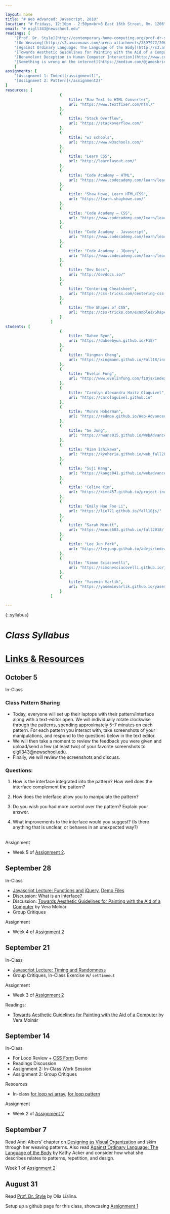```yaml
---

layout: home
title: "# Web Advanced: Javascript, 2018"
location: "# Fridays, 12:10pm - 2:50pm<br>6 East 16th Street, Rm. 1206"
email: "# eigll343@newschool.edu"
readings: [
	"[Prof. Dr. Style](http://contemporary-home-computing.org/prof-dr-style/) by Olia Lialina", 
	"[On Weaving](http://s3.amazonaws.com/arena-attachments/2597972/2065c555bbd04503da9df3d3ec5052dc.pdf?1535137003) by Anni Albers", 
	"[Against Ordinary Language: The Language of the Body](http://s3.amazonaws.com/arena-attachments/2598476/32ee9b74216346c153e4600a745e0586.pdf?1535145818) by Kathy Acker", 
	"[Towards Aesthetic Guidelines for Painting with the Aid of a Computer](https://s3.amazonaws.com/2b.andydayton.com/readings/molnar-aesthetic.pdf) by Vera Molnár",
	"[Benevolent Deception in Human Computer Interaction](http://www.cond.org/deception.pdf) by Eytan Adar, Desney S. Tan, and Jaime Teevan", 
	"[Something is wrong on the internet](https://medium.com/@jamesbridle/something-is-wrong-on-the-internet-c39c471271d2) by James Bridle" 
	]
assignments: [
	"[Assignment 1: Index](/assignment1)",
	"[Assignment 2: Pattern](/assignment2)"
]
resources: [
						{
							title: "Raw Text to HTML Converter",
							url: "https://www.textfixer.com/html/"
						},
						{
							title: "Stack Overflow",
							url: "https://stackoverflow.com/"
						},
						{
							title: "w3 schools",
							url: "https://www.w3schools.com/"
						},
						{
							title: "Learn CSS",
							url: "http://learnlayout.com/"
						},
						{
							title: "Code Academy — HTML",
							url: "https://www.codecademy.com/learn/learn-html"
						},
						{
							title: "Shaw Howe, Learn HTML/CSS",
							url: "https://learn.shayhowe.com/"
						},
						{
							title: "Code Academy – CSS",
							url: "https://www.codecademy.com/learn/learn-css"
						},
						{
							title: "Code Academy - Javascript",
							url: "https://www.codecademy.com/learn/learn-javascript"
						},
						{
							title: "Code Academy - JQuery",
							url: "https://www.codecademy.com/learn/learn-jquery"
						},
						{
							title: "Dev Docs",
							url: "http://devdocs.io/"
						},
						{
							title: "Centering Cheatsheet",
							url: "https://css-tricks.com/centering-css-complete-guide/"
						},
						{
							title: "The Shapes of CSS",
							url: "https://css-tricks.com/examples/ShapesOfCSS/"
						}
					]
students: [
						{
							title: "Dahee Byun",
							url: "https://daheebyun.github.io/F18/"
						},
						{
							title: "Xingman Cheng",
							url: "https://xingmann.github.io/Fall18/index.html"
						},
						{
							title: "Evelin Fung",
							url: "http://www.evelinfung.com/f18js/index.html"
						},
						{
							title: "Carolyn Alexandra Haitz Olaguivel",
							url: "https://carolaguivel.github.io"
						},
						{
							title: "Munro Hoberman",
							url: "https://redmoe.github.io/Web-Advanced-Javascript-Fall-2018/"
						},
						{
							title: "Se Jung",
							url: "https://hwans015.github.io/WebAdvanced/"
						},
						{
							title: "Rian Ishikawa",
							url: "https://kyoheria.github.io/web_fall2018/"
						},
						{
							title: "Suji Kang",
							url: "https://kangs041.github.io/webadvanced/"
						},
						{
							title: "Celine Kim",
							url: "https://kimc457.github.io/project-index/"
						},
						{
							title: "Emily Hue Foo Li",
							url: "https://lie771.github.io/fall18js/"
						},
						{
							title: "Sarah Mcnutt",
							url: "https://mcnus603.github.io/fall2018/	"
						},
						{
							title: "Lee Jun Park",
							url: "https://leejunp.github.io/advjs/index.html"
						},
						{
							title: "Simon Sciacovelli",
							url: "https://simonesciacovelli.github.io/javascriptadvanced/index.html"
						},
						{
							title: "Yasemin Varlik",
							url: "https://yaseminvarlik.github.io/yaseminjavascript/"
						}
					]

---
```


{:.syllabus}
# *Class Syllabus*
# [Links & Resources](#class-resources)

## October 5
In-Class

### Class Pattern Sharing
- Today, everyone will set up their laptops with their pattern/interface along with a text-editor open. We will individually rotate clockwise through the patterns, spending approximately 5–7 minutes on each pattern. For each pattern you interact with, take screenshots of your manipulations, and respond to the questions below in the text editor.
- We will then take a moment to review the feedback you were given and upload/send a few (at least two) of your favorite screenshots to eigll343@newschool.edu.
- Finally, we will review the screenshots and discuss. 

### Questions:

1) How is the interface integrated into the pattern? How well does the interface complement the pattern?

2) How does the interface allow you to manipulate the pattern?

3) Do you wish you had more control over the pattern? Explain your answer.

4) What improvements to the interface would you suggest? (Is there anything that is unclear, or behaves in an unexpected way?)


<br>Assignment
- Week 5 of [Assignment 2](assignment2#final-preparations). 


## September 28

In-Class
- [Javascript Lecture: Functions and jQuery](jsadvanced), [Demo Files](assets/files/sept-28-js-jquery.zip)
- Discussion: What is an interface? 
- Discussion: [Towards Aesthetic Guidelines for Painting with the Aid of a Computer](https://s3.amazonaws.com/2b.andydayton.com/readings/molnar-aesthetic.pdf) by Vera Molnár
- Group Critiques

Assignment
- Week 4 of [Assignment 2](assignment2#week-4-part-44)

## September 21

In-Class
- [Javascript Lecture: Timing and Randomness](jsbasics2)
- Group Critiques, In-Class Exercise w/ `setTimeout`

Assignment
- Week 3 of [Assignment 2](assignment2#week-3-part-34)

Readings: 
- [Towards Aesthetic Guidelines for Painting with the Aid of a Computer](https://s3.amazonaws.com/2b.andydayton.com/readings/molnar-aesthetic.pdf) by Vera Molnár

## September 14

In-Class
- For Loop Review + [CSS Form](example) Demo
- Readings Discussion
- Assignment 2: In-Class Work Session
- Assignment 2: Group Critiques

Resources
- In-class [for loop w/ array](example-array), [for loop pattern](example-gradient)

Assignment
- Week 2 of [Assignment 2](assignment2#week-2-part-24)

## September 7

Read Anni Albers’ chapter on [Designing as Visual Organization](http://s3.amazonaws.com/arena-attachments/2597972/2065c555bbd04503da9df3d3ec5052dc.pdf?1535137003) and skim through her weaving patterns. Also read [Against Ordinary Language: The Language of the Body](http://s3.amazonaws.com/arena-attachments/2598476/32ee9b74216346c153e4600a745e0586.pdf?1535145818) by Kathy Acker and consider how what she describes relates to patterns, repetition, and design. 

Week 1 of [Assignment 2](assignment2)




## August 31

Read [Prof. Dr. Style](http://contemporary-home-computing.org/prof-dr-style/) by Olia Lialina. 

Setup up a github page for this class, showcasing [Assignment 1](assignment1)
